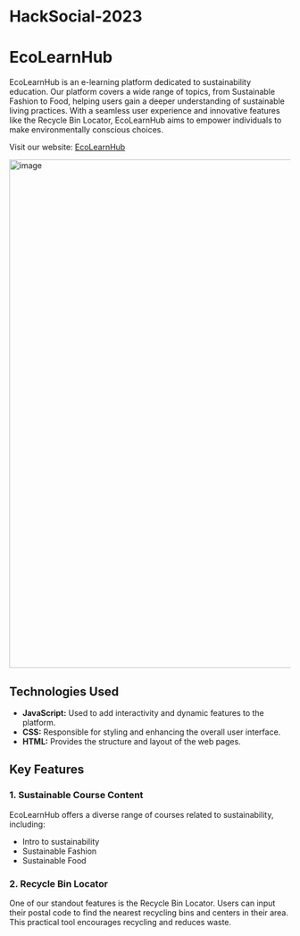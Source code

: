 # HackSocial-2023

# EcoLearnHub

EcoLearnHub is an e-learning platform dedicated to sustainability education. Our platform covers a wide range of topics, from Sustainable Fashion to Food, helping users gain a deeper understanding of sustainable living practices. With a seamless user experience and innovative features like the Recycle Bin Locator, EcoLearnHub aims to empower individuals to make environmentally conscious choices.

Visit our website: [EcoLearnHub](https://eco-learn-hub.vercel.app/)

<img width="909" alt="image" src="https://github.com/Ragashree1/HackSocial-2023/assets/122210451/95d1ca1e-6c87-42e4-9081-1887650eff48">

## Technologies Used

- **JavaScript:** Used to add interactivity and dynamic features to the platform.
- **CSS:** Responsible for styling and enhancing the overall user interface.
- **HTML:** Provides the structure and layout of the web pages.

## Key Features

### 1. Sustainable Course Content

EcoLearnHub offers a diverse range of courses related to sustainability, including:

- Intro to sustainability
- Sustainable Fashion
- Sustainable Food

### 2. Recycle Bin Locator

One of our standout features is the Recycle Bin Locator. Users can input their postal code to find the nearest recycling bins and centers in their area. This practical tool encourages recycling and reduces waste.

